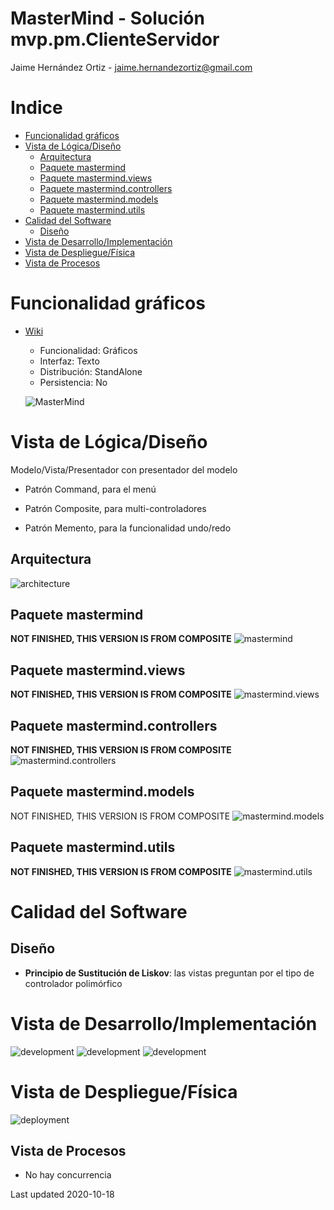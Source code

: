 # MasterMind - Solución mvp.pm.ClienteServidor

Jaime Hernández Ortiz - jaime.hernandezortiz@gmail.com

# Indice
 - [Funcionalidad gráficos](#Funcionalidad-gráficos)
 - [Vista de Lógica/Diseño](#Vista-de-LógicaDiseño)
    * [Arquitectura](#Arquitectura)
    * [Paquete mastermind](#Paquete-mastermind)
    * [Paquete mastermind.views](#Paquete-mastermindviews)
    * [Paquete mastermind.controllers](#Paquete-mastermindcontrollers)
    * [Paquete mastermind.models](#Paquete-mastermindmodels)
    * [Paquete mastermind.utils](#Paquete-mastermindutils)
 - [Calidad del Software](#Calidad-del-Software)
    * [Diseño](#Diseño)
 - [Vista de Desarrollo/Implementación](#Vista-de-DesarrolloImplementación)
 - [Vista de Despliegue/Física](#Vista-de-DespliegueFísica)
 - [Vista de Procesos](#Vista-de-Procesos)

# Funcionalidad gráficos
 - [Wiki](https://en.wikipedia.org/wiki/Mastermind_(board_game))
    - Funcionalidad: Gráficos
    - Interfaz: Texto
    - Distribución: StandAlone
    - Persistencia: No
 
    ![MasterMind](https://github.com/zuldare/masterCloudURJC-1-calidad-softwar/mvp.pm.ClienteServidor/docs/images/300px-mastermind.jpg?raw=true)
 
# Vista de Lógica/Diseño
Modelo/Vista/Presentador con presentador del modelo

* Patrón Command, para el menú

* Patrón Composite, para multi-controladores

* Patrón Memento, para la funcionalidad undo/redo

## Arquitectura
![architecture](/docs/images/MasterMindArquitecture.png?raw=true)

## Paquete mastermind
**NOT FINISHED, THIS VERSION IS FROM COMPOSITE**
![mastermind](/docs/images/PackageMasterMind.png?raw=true)

## Paquete mastermind.views 
**NOT FINISHED, THIS VERSION IS FROM COMPOSITE**
![mastermind.views](/docs/images/PackageMasterMindViews.png?raw=true)

## Paquete mastermind.controllers
**NOT FINISHED, THIS VERSION IS FROM COMPOSITE**
![mastermind.controllers](/docs/images/PackageMasterMindControllers.png?raw=true)

## Paquete mastermind.models
NOT FINISHED, THIS VERSION IS FROM COMPOSITE
![mastermind.models](/docs/images/PackageMasterMindModels.png?raw=true)

## Paquete mastermind.utils

**NOT FINISHED, THIS VERSION IS FROM COMPOSITE**
![mastermind.utils](/docs/images/PackageMasterMindUtils.png?raw=true)

# Calidad del Software

## Diseño

- **Principio de Sustitución de Liskov**: las vistas preguntan por el tipo de controlador polimórfico
  
# Vista de Desarrollo/Implementación
![development](/docs/images/MasterMindDevelopment.png?raw=true)
![development](/docs/images/MasterMindDevelopmentClient.png?raw=true)
![development](/docs/images/MasterMindDevelopmentServer.png?raw=true)

# Vista de Despliegue/Física
![deployment](/docs/images/MasterMindDeployment.png?raw=true)

## Vista de Procesos

-   No hay concurrencia

Last updated 2020-10-18